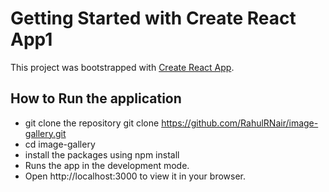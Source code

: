 # Getting Started with Create React App1

This project was bootstrapped with [Create React App](https://github.com/facebook/create-react-app).

## How to Run the application
 * git clone the repository git clone https://github.com/RahulRNair/image-gallery.git
 * cd image-gallery
 * install the packages using npm install
 * Runs the app in the development mode.
 * Open http://localhost:3000 to view it in your browser.
